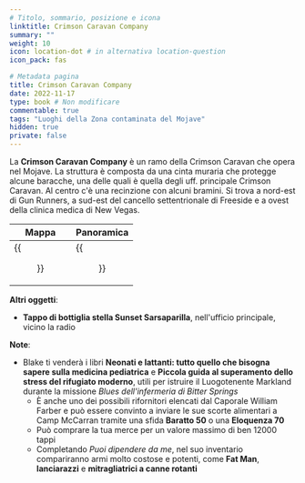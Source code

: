 ```yaml
---
# Titolo, sommario, posizione e icona
linktitle: Crimson Caravan Company
summary: ""
weight: 10
icon: location-dot # in alternativa location-question
icon_pack: fas

# Metadata pagina
title: Crimson Caravan Company
date: 2022-11-17
type: book # Non modificare
commentable: true
tags: "Luoghi della Zona contaminata del Mojave"
hidden: true
private: false
---
```



<div class="fnv">

La **Crimson Caravan Company** è un ramo della Crimson Caravan che opera nel Mojave. La struttura è composta da una cinta muraria che protegge alcune baracche, una delle quali è quella degli uff. principale Crimson Caravan. Al centro c'è una recinzione con alcuni bramini. Si trova a nord-est di Gun Runners, a sud-est del cancello settentrionale di Freeside e a ovest della clinica medica di New Vegas.

| Mappa                                 | Panoramica                     |
| ------------------------------------- | ------------------------------ |
| {{<figure src="fnv/Crimson_Caravan_Company_loc.webp">}} | {{<figure src="fnv/Crimson_Caravan_Camp.webp">}} |


**Altri oggetti**:
- **Tappo di bottiglia stella Sunset Sarsaparilla**, nell'ufficio principale, vicino la radio

**Note**:
- Blake ti venderà i libri **Neonati e lattanti: tutto quello che bisogna sapere sulla medicina pediatrica** e **Piccola guida al superamento dello stress del rifugiato moderno**, utili per istruire il Luogotenente Markland durante la missione _Blues dell'infermeria di Bitter Springs_
	- È anche uno dei possibili rifornitori elencati dal Caporale William Farber e può essere convinto a inviare le sue scorte alimentari a Camp McCarran tramite una sfida **Baratto 50** o una **Eloquenza 70**
	- Può comprare la tua merce per un valore massimo di ben 12000 tappi
	- Completando _Puoi dipendere da me_, nel suo inventario compariranno armi molto costose e potenti, come **Fat Man**, **lanciarazzi** e **mitragliatrici a canne rotanti**

</div>

